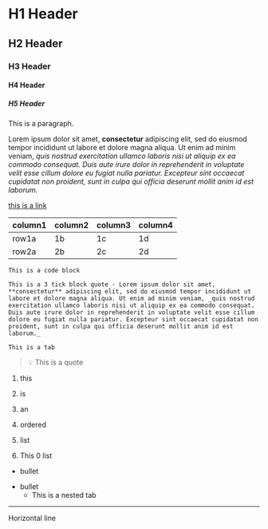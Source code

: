 # H1 Header

## H2 Header

### H3 Header

#### H4 Header

##### H5 Header

This is a paragraph.

Lorem ipsum dolor sit amet, **consectetur** adipiscing elit, sed do eiusmod tempor incididunt ut labore et dolore magna aliqua. Ut enim ad minim veniam, _quis nostrud exercitation ullamco laboris nisi ut aliquip ex ea commodo consequat. Duis aute irure dolor in reprehenderit in voluptate velit esse cillum dolore eu fugiat nulla pariatur. Excepteur sint occaecat cupidatat non proident, sunt in culpa qui officia deserunt mollit anim id est laborum._

[this is a link](https://google.com)

<!-- ![this is a gif](https://media.giphy.com/media/5KqhzhribCU2q83Lx1/giphy.gif)  -->

| column1 | column2 | column3 | column4 |
| ------- | ------- | ------- | ------- |
| row1a   | 1b      | 1c      | 1d      |
| row2a   | 2b      | 2c      | 2d      |

`This is a code block`

```
This is a 3 tick block quote - Lorem ipsum dolor sit amet, **consectetur** adipiscing elit, sed do eiusmod tempor incididunt ut labore et dolore magna aliqua. Ut enim ad minim veniam, _quis nostrud exercitation ullamco laboris nisi ut aliquip ex ea commodo consequat. Duis aute irure dolor in reprehenderit in voluptate velit esse cillum dolore eu fugiat nulla pariatur. Excepteur sint occaecat cupidatat non proident, sunt in culpa qui officia deserunt mollit anim id est laborum._

```

    This is a tab

> 💡 This is a quote

1. this
2. is
3. an
4. ordered
5. list

0. This 0 list

* bullet

- bullet
    - This is a nested tab

---
Horizontal line